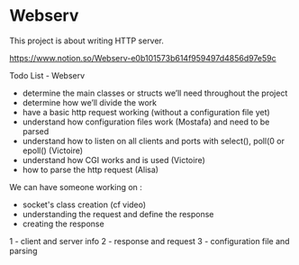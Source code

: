 # Webserv
This project is about writing HTTP server.

https://www.notion.so/Webserv-e0b101573b614f959497d4856d97e59c

Todo List - Webserv 

	
- determine the main classes or structs we’ll need throughout the project
- determine how we’ll divide the work	
- have a basic http request working (without a configuration file yet)
- understand how configuration files work (Mostafa) and need to be parsed
- understand how to listen on all clients and ports with select(), poll(0 or epoll() (Victoire)
- understand how CGI works and is used (Victoire)
- how to parse the http request (Alisa)


We can have someone working on :
- socket's class creation (cf video)
- understanding the request and define the response
- creating the response

1 - client and server info
2 - response and request
3 - configuration file and parsing